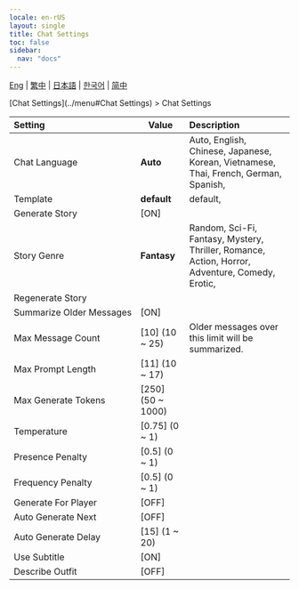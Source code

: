```yaml
---
locale: en-rUS
layout: single
title: Chat Settings
toc: false
sidebar:
  nav: "docs"
---
```

[Eng](/dancexr/menu/2025.4/chat/chat_settings) | [繁中](/tw/dancexr/menu/2025.4/chat/chat_settings) | [日本語](/jp/dancexr/menu/2025.4/chat/chat_settings) | [한국어](/kr/dancexr/menu/2025.4/chat/chat_settings) | [简中](/zh/dancexr/menu/2025.4/chat/chat_settings)

[Chat Settings](../menu#Chat Settings) > Chat Settings



| Setting | Value | Description |
| :--- | --- | :--- |
|<nobr>Chat Language</nobr>| **Auto** | Auto, English, Chinese, Japanese, Korean, Vietnamese, Thai, French, German, Spanish,  |
|<nobr>Template</nobr>| **default** | default,  |
|<nobr>Generate Story</nobr>| [ON] | 
|<nobr>Story Genre</nobr>| **Fantasy** | Random, Sci-Fi, Fantasy, Mystery, Thriller, Romance, Action, Horror, Adventure, Comedy, Erotic,  |
|<nobr>Regenerate Story</nobr>|| 
|<nobr>Summarize Older Messages</nobr>| [ON] | 
|<nobr>Max Message Count</nobr>| [10] (10 ~ 25) | Older messages over this limit will be summarized.
|<nobr>Max Prompt Length</nobr>| [11] (10 ~ 17) | 
|<nobr>Max Generate Tokens</nobr>| [250] (50 ~ 1000) | 
|<nobr>Temperature</nobr>| [0.75] (0 ~ 1) | 
|<nobr>Presence Penalty</nobr>| [0.5] (0 ~ 1) | 
|<nobr>Frequency Penalty</nobr>| [0.5] (0 ~ 1) | 
|<nobr>Generate For Player</nobr>| [OFF] | 
|<nobr>Auto Generate Next</nobr>| [OFF] | 
|<nobr>Auto Generate Delay</nobr>| [15] (1 ~ 20) | 
|<nobr>Use Subtitle</nobr>| [ON] | 
|<nobr>Describe Outfit</nobr>| [OFF] | 
